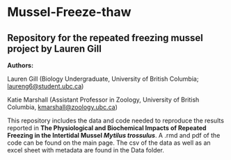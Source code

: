 # Mussel-Freeze-thaw
## Repository for the repeated freezing mussel project by Lauren Gill

__Authors:__

Lauren Gill (Biology Undergraduate, University of British Columbia; laureng6@student.ubc.ca)

Katie Marshall (Assistant Professor in Zoology, University of British Columbia, kmarshall@zoology.ubc.ca)

This repository includes the data and code needed to reproduce the results reported in __The Physiological and Biochemical Impacts of Repeated Freezing in the Intertidal Mussel *Mytilus trossulus*__.  A .rmd and pdf of the code can be found on the main page.  The csv of the data as well as an excel sheet with metadata are found in the Data folder.